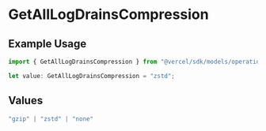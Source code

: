 # GetAllLogDrainsCompression

## Example Usage

```typescript
import { GetAllLogDrainsCompression } from "@vercel/sdk/models/operations";

let value: GetAllLogDrainsCompression = "zstd";
```

## Values

```typescript
"gzip" | "zstd" | "none"
```